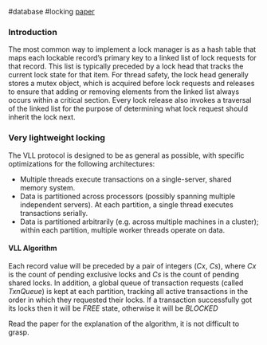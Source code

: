 #database #locking
[paper](http://www.cs.umd.edu/~abadi/papers/vll-vldb13.pdf)

### Introduction
The most common way to implement a lock manager is as a hash table that maps each lockable record’s primary key to a linked list of lock requests for that record. This list is typically preceded by a lock head that tracks the current lock state for that item. For thread safety, the lock head generally stores a mutex object, which is acquired before lock requests and releases to ensure that adding or removing elements from the linked list always occurs within a critical section. Every lock release also invokes a traversal of the linked list for the purpose of determining what lock request should inherit the lock next.

### Very lightweight locking
The VLL protocol is designed to be as general as possible, with specific optimizations for the following architectures:
* Multiple threads execute transactions on a single-server, shared memory system.
* Data is partitioned across processors (possibly spanning multiple independent servers). At each partition, a single thread executes transactions serially.
* Data is partitioned arbitrarily (e.g. across multiple machines in a cluster); within each partition, multiple worker threads operate on data.

#### VLL Algorithm
Each record value will be preceded by a pair of integers ($C{x}$, $C{s}$), where $C{x}$ is the count of pending exclusive locks and $C{s}$ is the count of pending shared locks.
In addition, a global queue of transaction requests (called $TxnQueue$) is kept at each partition, tracking all active transactions in the order in which they requested their locks. If a transaction successfully got its locks then it will be $FREE$ state, otherwise it will be $BLOCKED$

Read the paper for the explanation of the algorithm, it is not difficult to grasp.
